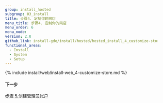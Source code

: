 ```yaml
---
group: install_hosted
subgroup: 03_install
title: 步骤4. 定制你的网店
menu_title: 步骤4. 定制你的网店
menu_order: 6
menu_node:
version: 2.0
github_link: install-gde/install/hosted/hosted_install_4_customize-store.md
functional_areas:
  - Install
  - System
  - Setup
---
```


{% include install/web/install-web_4-customize-store.md %}

#### 下一步
<a href="{{ page.baseurl }}/install-gde/install/hosted/hosted_install_5_create-admin.html">步骤 5.创建管理员帐户</a>
